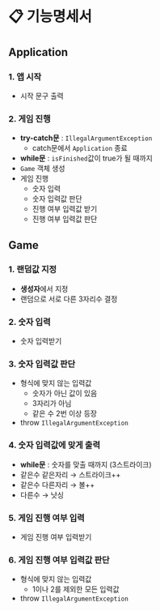 # 📋 기능명세서

## Application

### 1. 앱 시작
- 시작 문구 출력

### 2. 게임 진행
- **try-catch문** : `IllegalArgumentException`
  - catch문에서 `Application` 종료
- **while문** : `isFinished`값이 true가 될 때까지
- `Game` 객체 생성
- 게임 진행
  - 숫자 입력
  - 숫자 입력값 판단
  - 진행 여부 입력값 받기
  - 진행 여부 입력값 판단

## Game

### 1. 랜덤값 지정
- **생성자**에서 지정
- 랜덤으로 서로 다른 3자리수 결정

### 2. 숫자 입력
- 숫자 입력받기

### 3. 숫자 입력값 판단
- 형식에 맞지 않는 입력값
  - 숫자가 아닌 값이 있음
  - 3자리가 아님
  - 같은 수 2번 이상 등장
- throw `IllegalArgumentException`

### 4. 숫자 입력값에 맞게 출력
- **while문** : 숫자를 맞출 때까지 (3스트라이크)
- 같은수 같은자리 → 스트라이크++
- 같은수 다른자리 → 볼++
- 다른수 → 낫싱

### 5. 게임 진행 여부 입력
- 게임 진행 여부 입력받기

### 6. 게임 진행 여부 입력값 판단
- 형식에 맞지 않는 입력값
  - 1이나 2를 제외한 모든 입력값
- throw `IllegalArgumentException`